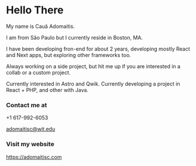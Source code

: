 # Hello There


My name is Cauã Adomaitis.

I am from São Paulo but I currently reside in Boston, MA.

I have been developing fron-end for about 2 years, developing mostly React and Next apps, but exploring other frameworks too.

Always working on a side project, but hit me up if you are interested in a collab
or a custom project.

Currently interested in Astro and Qwik.
Currently developing a project in React + PHP, and other with Java.


### Contact me at
+1 617-992-6053

adomaitisc@wit.edu

### Visit my website
https://adomaitisc.com

